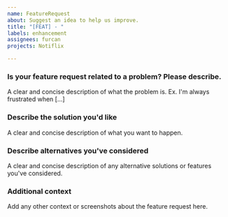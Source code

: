 ```yaml
---
name: FeatureRequest
about: Suggest an idea to help us improve.
title: "[FEAT] - "
labels: enhancement
assignees: furcan
projects: Notiflix

---
```


### Is your feature request related to a problem? Please describe.
A clear and concise description of what the problem is. Ex. I'm always frustrated when [...]

### Describe the solution you'd like
A clear and concise description of what you want to happen.

### Describe alternatives you've considered
A clear and concise description of any alternative solutions or features you've considered.

### Additional context
Add any other context or screenshots about the feature request here.
